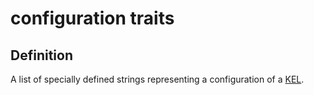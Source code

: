 # configuration traits
## Definition

A list of specially defined strings representing a configuration of a [KEL](key-event-log).
